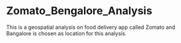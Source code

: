 # Zomato_Bengalore_Analysis
This is a geospatial analysis on food delivery app called Zomato and Bangalore is chosen as location for this analysis.
